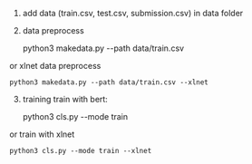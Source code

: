1. add data (train.csv, test.csv, submission.csv) in data folder

2. data preprocess

    python3 makedata.py --path data/train.csv

or xlnet data preprocess

    python3 makedata.py --path data/train.csv --xlnet

3. training
train with bert:

    python3 cls.py --mode train

or train with xlnet

    python3 cls.py --mode train --xlnet



